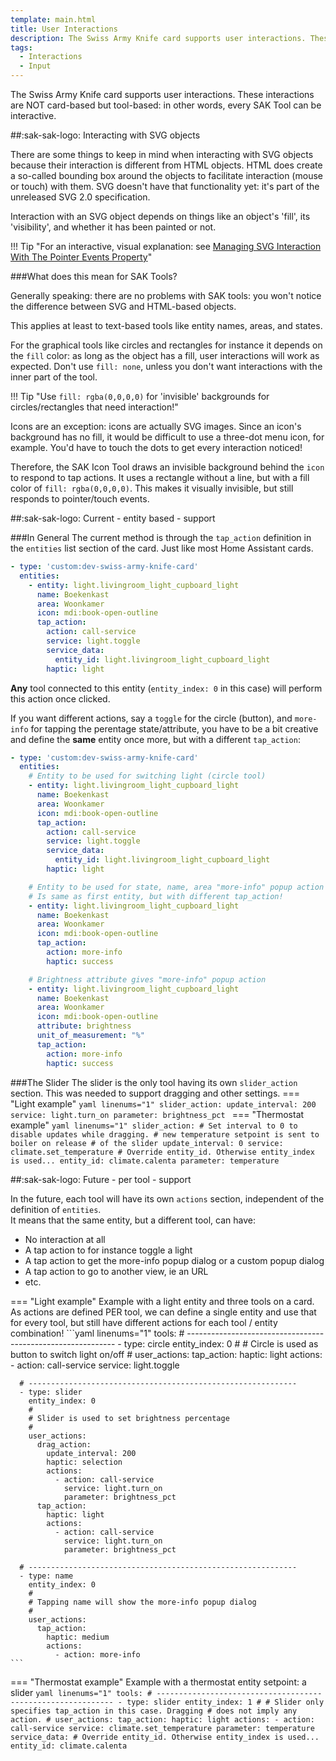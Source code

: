 ```yaml
---
template: main.html
title: User Interactions
description: The Swiss Army Knife card supports user interactions. These interactions are NOT card-based but tool-based: in other words, every SAK Tool can be interactive.
tags:
  - Interactions
  - Input
---
```

<!-- GT/GL -->

The Swiss Army Knife card supports user interactions. These interactions are NOT card-based but tool-based: in other words, every SAK Tool can be interactive.

##:sak-sak-logo: Interacting with SVG objects

There are some things to keep in mind when interacting with SVG objects because their interaction is different from HTML objects. HTML does create a so-called bounding box around the objects to facilitate interaction (mouse or touch) with them. SVG doesn't have that functionality yet: it's part of the unreleased SVG 2.0 specification.

Interaction with an SVG object depends on things like an object's 'fill', its 'visibility', and whether it has been painted or not.

!!! Tip "For an interactive, visual explanation: see [Managing SVG Interaction With The Pointer Events Property](https://www.smashingmagazine.com/2018/05/svg-interaction-pointer-events-property/)"

###What does this mean for SAK Tools?

Generally speaking: there are no problems with SAK tools: you won't notice the difference between SVG and HTML-based objects.

This applies at least to text-based tools like entity names, areas, and states.

For the graphical tools like circles and rectangles for instance it depends on the `fill` color: as long as the object has a fill, user interactions will work as expected. Don't use `fill: none`, unless you don't want interactions with the inner part of the tool.

!!! Tip "Use `fill: rgba(0,0,0,0)` for 'invisible' backgrounds for circles/rectangles that need interaction!"

Icons are an exception: icons are actually SVG images. Since an icon's background has no fill, it would be difficult to use a three-dot menu icon, for example. You'd have to touch the dots to get every interaction noticed!

Therefore, the SAK Icon Tool draws an invisible background behind the `icon` to respond to tap actions. It uses a rectangle without a line, but with a fill color of `fill: rgba(0,0,0,0)`. This makes it visually invisible, but still responds to pointer/touch events.


##:sak-sak-logo: Current - entity based - support

###In General
The current method is through the `tap_action` definition in the `entities` list section of the card. Just like most Home Assistant cards.

```yaml linenums="1" hl_lines="7-12"
- type: 'custom:dev-swiss-army-knife-card'
  entities:
    - entity: light.livingroom_light_cupboard_light
      name: Boekenkast
      area: Woonkamer
      icon: mdi:book-open-outline
      tap_action:
        action: call-service
        service: light.toggle
        service_data:
          entity_id: light.livingroom_light_cupboard_light
        haptic: light
```

**Any** tool connected to this entity (`entity_index: 0` in this case) will perform this action once clicked.

If you want different actions, say a `toggle` for the circle (button), and `more-info` for tapping the perentage state/attribute, you have to be a bit creative and define the **same** entity once more, but with a different `tap_action`:
```yaml linenums="1" hl_lines="7-12 20-22"
- type: 'custom:dev-swiss-army-knife-card'
  entities:
    # Entity to be used for switching light (circle tool)
    - entity: light.livingroom_light_cupboard_light
      name: Boekenkast
      area: Woonkamer
      icon: mdi:book-open-outline
      tap_action:
        action: call-service
        service: light.toggle
        service_data:
          entity_id: light.livingroom_light_cupboard_light
        haptic: light

    # Entity to be used for state, name, area "more-info" popup action
    # Is same as first entity, but with different tap_action!
    - entity: light.livingroom_light_cupboard_light
      name: Boekenkast
      area: Woonkamer
      icon: mdi:book-open-outline
      tap_action:
        action: more-info
        haptic: success

    # Brightness attribute gives "more-info" popup action
    - entity: light.livingroom_light_cupboard_light
      name: Boekenkast
      area: Woonkamer
      icon: mdi:book-open-outline
      attribute: brightness
      unit_of_measurement: "%"
      tap_action:
        action: more-info
        haptic: success
```

###The Slider
The slider is the only tool having its own `slider_action` section. This was needed to support dragging and other settings.
=== "Light example"
    ```yaml linenums="1"
    slider_action:
      update_interval: 200
      service: light.turn_on
      parameter: brightness_pct
    ```
=== "Thermostat example" 
    ```yaml linenums="1"
    slider_action:
      # Set interval to 0 to disable updates while dragging.
      # new temperature setpoint is sent to boiler on release
      # of the slider
      update_interval: 0
      service: climate.set_temperature
      # Override entity_id. Otherwise entity_index is used...
      entity_id: climate.calenta
      parameter: temperature
    ```

##:sak-sak-logo: Future - per tool - support

In the future, each tool will have its own `actions` section, independent of the definition of `entities`. <br>It means that the same entity, but a different tool, can have:

- No interaction at all
- A tap action to for instance toggle a light
- A tap action to get the more-info popup dialog or a custom popup dialog
- A tap action to go to another view, ie an URL
- etc.

=== "Light example"
    Example with a light entity and three tools on a card.
    As actions are defined PER tool, we can define a single entity and use that for every tool, but still have different actions for each tool / entity combination!
    ```yaml linenums="1"
    tools:
      # ------------------------------------------------------------
      - type: circle
        entity_index: 0
        #
        # Circle is used as button to switch light on/off
        #
        user_actions:
          tap_action:
            haptic: light
            actions:
              - action: call-service
                service: light.toggle

      # ------------------------------------------------------------
      - type: slider
        entity_index: 0
        #
        # Slider is used to set brightness percentage
        #
        user_actions:
          drag_action:
            update_interval: 200
            haptic: selection
            actions:
              - action: call-service
                service: light.turn_on
                parameter: brightness_pct
          tap_action:
            haptic: light
            actions:
              - action: call-service
                service: light.turn_on
                parameter: brightness_pct

      # ------------------------------------------------------------
      - type: name
        entity_index: 0
        #
        # Tapping name will show the more-info popup dialog
        #
        user_actions:
          tap_action:
            haptic: medium
            actions:
              - action: more-info
    ```
=== "Thermostat example"
    Example with a thermostat entity setpoint: a slider
    ```yaml linenums="1"
    tools:
      # ------------------------------------------------------------
      - type: slider
        entity_index: 1
        #
        # Slider only specifies tap_action in this case. Dragging
        # does not imply any action.
        #
        user_actions:
          tap_action:
            haptic: light
            actions:
              - action: call-service
                service: climate.set_temperature
                parameter: temperature
                service_data:
                  # Override entity_id. Otherwise entity_index is used...
                  entity_id: climate.calenta
    ```


